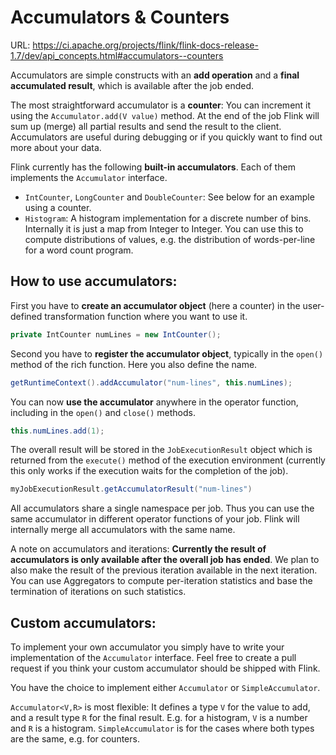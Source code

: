 # Accumulators & Counters

URL: https://ci.apache.org/projects/flink/flink-docs-release-1.7/dev/api_concepts.html#accumulators--counters

Accumulators are simple constructs with an **add operation** and a **final accumulated result**, which is available after the job ended.

The most straightforward accumulator is a **counter**: You can increment it using the `Accumulator.add(V value)` method. At the end of the job Flink will sum up (merge) all partial results and send the result to the client. Accumulators are useful during debugging or if you quickly want to find out more about your data.

Flink currently has the following **built-in accumulators**. Each of them implements the `Accumulator` interface.

- `IntCounter`, `LongCounter` and `DoubleCounter`: See below for an example using a counter.
- `Histogram`: A histogram implementation for a discrete number of bins. Internally it is just a map from Integer to Integer. You can use this to compute distributions of values, e.g. the distribution of words-per-line for a word count program.

## How to use accumulators:

First you have to **create an accumulator object** (here a counter) in the user-defined transformation function where you want to use it.

```java
private IntCounter numLines = new IntCounter();
```

Second you have to **register the accumulator object**, typically in the `open()` method of the rich function. Here you also define the name.

```java
getRuntimeContext().addAccumulator("num-lines", this.numLines);
```

You can now **use the accumulator** anywhere in the operator function, including in the `open()` and `close()` methods.

```java
this.numLines.add(1);
```

The overall result will be stored in the `JobExecutionResult` object which is returned from the `execute()` method of the execution environment (currently this only works if the execution waits for the completion of the job).

```java
myJobExecutionResult.getAccumulatorResult("num-lines")
```

All accumulators share a single namespace per job. Thus you can use the same accumulator in different operator functions of your job. Flink will internally merge all accumulators with the same name.

A note on accumulators and iterations: **Currently the result of accumulators is only available after the overall job has ended**. We plan to also make the result of the previous iteration available in the next iteration. You can use Aggregators to compute per-iteration statistics and base the termination of iterations on such statistics.

## Custom accumulators:

To implement your own accumulator you simply have to write your implementation of the `Accumulator` interface. Feel free to create a pull request if you think your custom accumulator should be shipped with Flink.

You have the choice to implement either `Accumulator` or `SimpleAccumulator`.

`Accumulator<V,R>` is most flexible: It defines a type `V` for the value to add, and a result type `R` for the final result. E.g. for a histogram, `V` is a number and `R` is a histogram. `SimpleAccumulator` is for the cases where both types are the same, e.g. for counters.

